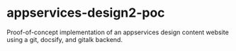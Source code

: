 # appservices-design2-poc
Proof-of-concept implementation of an appservices design content website using a git, docsify, and gitalk backend.